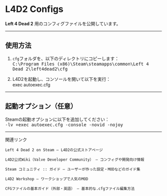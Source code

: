 # L4D2 Configs

**Left 4 Dead 2** 用のコンフィグファイルを公開しています。  

---

## 使用方法

1. `cfg`フォルダを、以下のディレクトリにコピーします：
<br><kbd>C:\Program Files (x86)\Steam\steamapps\common\Left 4 Dead 2\left4dead2\cfg

2. L4D2を起動し、コンソールを開いて以下を実行：
<br>exec autoexec.cfg

---

## 起動オプション（任意）

Steamの起動オプションに以下を追加してください：
<br><kbd>-lv +exec autoexec.cfg -console -novid -nojoy

---

関連リンク

    Left 4 Dead 2 on Steam – L4D2の公式ストアページ

    L4D2公式Wiki（Valve Developer Community） – コンフィグや開発向け情報

    Steam コミュニティ :: ガイド – ユーザーが作った設定・MODなどのガイド集

    L4D2 Workshop – ワークショップで人気のMOD

    CFGファイルの基本ガイド（外部・英語） – 基本的な.cfgファイル編集方法
    
